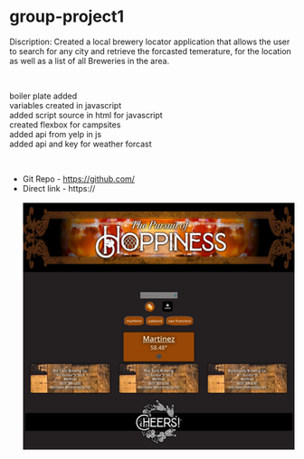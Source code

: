 # group-project1

Discription:
Created a local brewery locator application that allows the user to search for any city and retrieve the forcasted temerature, for the location as well as a list of all Breweries in the area.


</br>


boiler plate added<br>
variables created in javascript<br>
added script source in html for javascript<br>
created flexbox for campsites<br>
added api from yelp in js<br>
added api and key for weather forcast<br>

</br>

- Git Repo - https://github.com/</br>
- Direct link - https://</br></br>
![img](assets/images/site.png)
